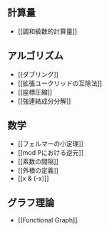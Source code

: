 ## 計算量
- [[調和級数的計算量]]

## アルゴリズム
- [[ダブリング]]
- [[拡張ユークリッドの互除法]]
- [[座標圧縮]]
- [[強連結成分分解]]

## 数学
- [[フェルマーの小定理]]
- [[mod Pにおける逆元]]
- [[素数の間隔]]
- [[外積の定義]]
- [[x & (-x)]]

## グラフ理論
- [[Functional Graph]]
